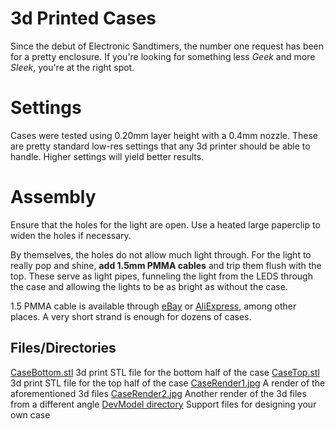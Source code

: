 # 3d Printed Cases
Since the debut of Electronic Sandtimers, the number one request has been for a pretty enclosure. If you're looking for something less *Geek* and more *Sleek*, you're at the right spot.

# Settings
Cases were tested using 0.20mm layer height with a 0.4mm nozzle. These are pretty standard low-res settings that any 3d printer should be able to handle. Higher settings will yield better results.

# Assembly
Ensure that the holes for the light are open. Use a heated large paperclip to widen the holes if necessary.

By themselves, the holes do not allow much light through. For the light to really pop and shine, **add 1.5mm PMMA cables** and trip them flush with the top. These serve as light pipes, funneling the light from the LEDS through the case and allowing the lights to be as bright as without the case.

1.5 PMMA cable is available through [eBay](https://www.ebay.com/sch/i.html?_nkw=pmma+cable) or [AliExpress]( https://www.aliexpress.com/wholesale?SearchText=pmma%20cable), among other places. A very short strand is enough for dozens of cases.

## Files/Directories
[CaseBottom.stl](CaseBottom.stl) 3d print STL file for the bottom half of the case
[CaseTop.stl](CaseTop.stl) 3d print STL file for the top half of the case
[CaseRender1.jpg](CaseRender1.jpg) A render of the aforementioned 3d files
[CaseRender2.jpg](CaseRender2.jpg) Another render of the 3d files from a different angle
[DevModel directory](DevModel) Support files for designing your own case

